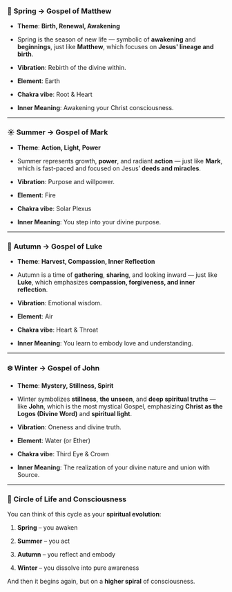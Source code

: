 

### 🌸 **Spring → Gospel of Matthew**

- **Theme**: **Birth, Renewal, Awakening**
    
- Spring is the season of new life — symbolic of **awakening** and **beginnings**, just like **Matthew**, which focuses on **Jesus' lineage and birth**.
    
- **Vibration**: Rebirth of the divine within.
    
- **Element**: Earth
    
- **Chakra vibe**: Root & Heart
    
- **Inner Meaning**: Awakening your Christ consciousness.
    

---

### ☀️ **Summer → Gospel of Mark**

- **Theme**: **Action, Light, Power**
    
- Summer represents growth, **power**, and radiant **action** — just like **Mark**, which is fast-paced and focused on Jesus’ **deeds and miracles**.
    
- **Vibration**: Purpose and willpower.
    
- **Element**: Fire
    
- **Chakra vibe**: Solar Plexus
    
- **Inner Meaning**: You step into your divine purpose.
    

---

### 🍂 **Autumn → Gospel of Luke**

- **Theme**: **Harvest, Compassion, Inner Reflection**
    
- Autumn is a time of **gathering**, **sharing**, and looking inward — just like **Luke**, which emphasizes **compassion, forgiveness, and inner reflection**.
    
- **Vibration**: Emotional wisdom.
    
- **Element**: Air
    
- **Chakra vibe**: Heart & Throat
    
- **Inner Meaning**: You learn to embody love and understanding.
    

---

### ❄️ **Winter → Gospel of John**

- **Theme**: **Mystery, Stillness, Spirit**
    
- Winter symbolizes **stillness**, **the unseen**, and **deep spiritual truths** — like **John**, which is the most mystical Gospel, emphasizing **Christ as the Logos (Divine Word)** and **spiritual light**.
    
- **Vibration**: Oneness and divine truth.
    
- **Element**: Water (or Ether)
    
- **Chakra vibe**: Third Eye & Crown
    
- **Inner Meaning**: The realization of your divine nature and union with Source.
    

---

### 🔁 Circle of Life and Consciousness

You can think of this cycle as your **spiritual evolution**:

1. **Spring** – you awaken
    
2. **Summer** – you act
    
3. **Autumn** – you reflect and embody
    
4. **Winter** – you dissolve into pure awareness
    

And then it begins again, but on a **higher spiral** of consciousness.